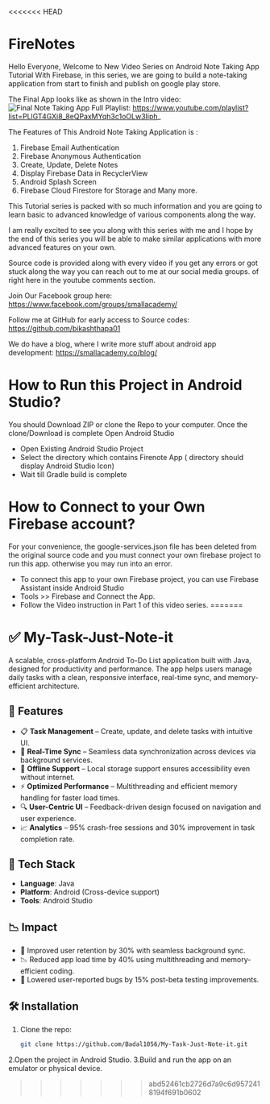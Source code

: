 <<<<<<< HEAD
# FireNotes
Hello Everyone, Welcome to New Video Series on Android Note Taking App Tutorial With Firebase, in this series, we are going to build a note-taking application from start to finish and publish on google play store. 

The Final App looks like as shown in the Intro video: 
![Final Note Taking App](http://i3.ytimg.com/vi/aXQqEmHwGVU/maxresdefault.jpg)
Full Playlist: https://www.youtube.com/playlist?list=PLlGT4GXi8_8eQPaxMYqh3c1oOLw3Iiph_

The Features of This  Android Note Taking Application is : 
1. Firebase Email Authentication 
2. Firebase Anonymous Authentication 
3. Create, Update, Delete Notes
4. Display Firebase Data in RecyclerView 
5. Android Splash Screen 
6. Firebase Cloud Firestore for Storage and Many more. 

This Tutorial series is packed with so much information and you are going to learn basic to advanced knowledge of various components along the way.

I am really excited to see you along with this series with me and I hope by the end of this series you will be able to make similar applications with more advanced features on your own. 

Source code is provided along with every video if you get any errors or got stuck along the way you can reach out to me at our social media groups. of right here in the youtube comments section. 

Join Our Facebook group here:
https://www.facebook.com/groups/smallacademy/

Follow me at GitHub for early access to Source codes: 
https://github.com/bikashthapa01

We do have a blog, where I write more stuff about android app development: 
https://smallacademy.co/blog/

# How to Run this Project in Android Studio? 
You should Download ZIP or clone the Repo to your computer. 
Once the clone/Download is complete Open Android Studio 
* Open Existing Android Studio Project 
* Select the directory which contains Firenote App ( directory should display Android Studio Icon) 
* Wait till Gradle build is complete 

# How to Connect to your Own Firebase account? 
For your convenience, the google-services.json file has been deleted from the original source code and you must connect your own firebase project to run this app. otherwise you may run into an error. 

* To connect this app to your own Firebase project, you can use Firebase Assistant inside Android Studio 
* Tools >> Firebase and Connect the App. 
* Follow the Video instruction in Part 1 of this video series. 
=======
# ✅ My-Task-Just-Note-it
A scalable, cross-platform Android To-Do List application built with Java, designed for productivity and performance. The app helps users manage daily tasks with a clean, responsive interface, real-time sync, and memory-efficient architecture.

## 📲 Features
- 📋 **Task Management** – Create, update, and delete tasks with intuitive UI.
- 🔄 **Real-Time Sync** – Seamless data synchronization across devices via background services.
- 💾 **Offline Support** – Local storage support ensures accessibility even without internet.
- ⚡ **Optimized Performance** – Multithreading and efficient memory handling for faster load times.
- 🔍 **User-Centric UI** – Feedback-driven design focused on navigation and user experience.
- 📈 **Analytics** – 95% crash-free sessions and 30% improvement in task completion rate.

## 🚀 Tech Stack
- **Language**: Java  
- **Platform**: Android (Cross-device support)    
- **Tools**: Android Studio

## 📉 Impact
- 🧠 Improved user retention by 30% with seamless background sync.
- 📉 Reduced app load time by 40% using multithreading and memory-efficient coding.
- 🐛 Lowered user-reported bugs by 15% post-beta testing improvements.

## 🛠️ Installation
1. Clone the repo:
   ```bash
   git clone https://github.com/Badal1056/My-Task-Just-Note-it.git
2.Open the project in Android Studio.
3.Build and run the app on an emulator or physical device.
>>>>>>> abd52461cb2726d7a9c6d9572418194f691b0602
